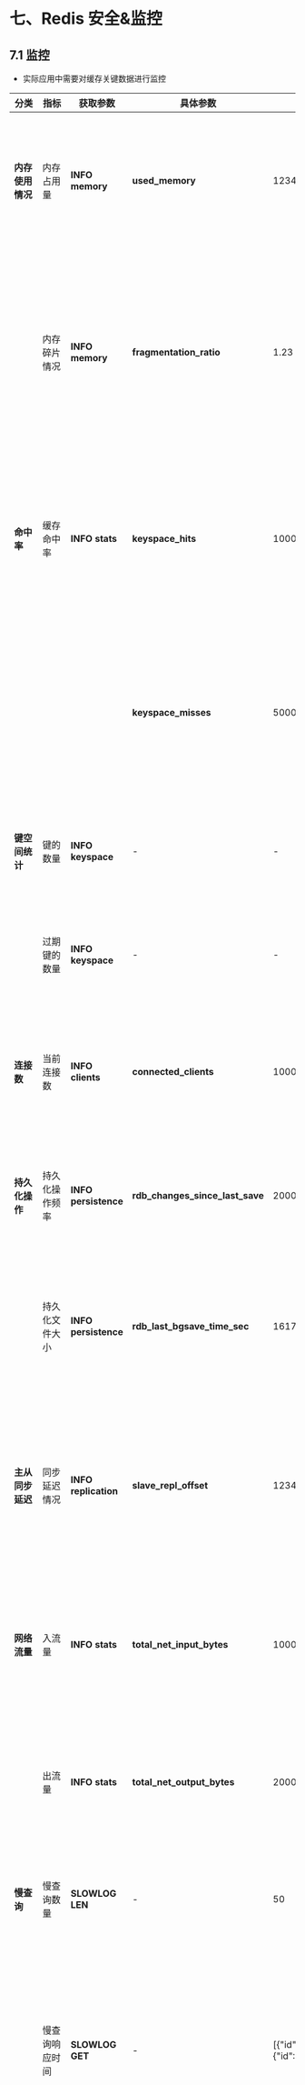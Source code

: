 # 七、Redis 安全&监控

## 7.1 监控

- 实际应用中需要对缓存关键数据进行监控

| **分类**         | **指标**       | **获取参数**         | **具体参数**                    | **示例**                                                     | **说明**                                                    |
| ---------------- | -------------- | -------------------- | ------------------------------- | ------------------------------------------------------------ | ----------------------------------------------------------- |
| **内存使用情况** | 内存占用量     | **INFO memory**      | **used_memory**                 | 123456789                                                    | Redis实例当前使用的内存总量，单位为字节。                   |
|                  | 内存碎片情况   | **INFO memory**      | **fragmentation_ratio**         | 1.23                                                         | Redis实例内存碎片比率，通常为内存碎片大小与内存总量的比值。 |
| **命中率**       | 缓存命中率     | **INFO stats**       | **keyspace_hits**               | 1000000                                                      | 缓存命中次数，表示成功从缓存中获取数据的次数。              |
|                  |                |                      | **keyspace_misses**             | 50000                                                        | 缓存未命中次数，表示从缓存中未能成功获取数据的次数。        |
| **键空间统计**   | 键的数量       | **INFO keyspace**    | -                               | -                                                            | Redis实例当前存储的键的数量。                               |
|                  | 过期键的数量   | **INFO keyspace**    | -                               | -                                                            | Redis实例当前存储的过期键的数量。                           |
| **连接数**       | 当前连接数     | **INFO clients**     | **connected_clients**           | 1000                                                         | 当前连接到Redis实例的客户端数量。                           |
| **持久化操作**   | 持久化操作频率 | **INFO persistence** | **rdb_changes_since_last_save** | 20000                                                        | 上次RDB持久化操作后发生的变更数量。                         |
|                  | 持久化文件大小 | **INFO persistence** | **rdb_last_bgsave_time_sec**    | 1617114423                                                   | 上次RDB持久化操作的时间戳，单位为秒。                       |
| **主从同步延迟** | 同步延迟情况   | **INFO replication** | **slave_repl_offset**           | 123456789                                                    | 主从同步偏移量，表示从节点与主节点之间的复制进度。          |
| **网络流量**     | 入流量         | **INFO stats**       | **total_net_input_bytes**       | 100000000                                                    | Redis实例接收的总网络流量，单位为字节。                     |
|                  | 出流量         | **INFO stats**       | **total_net_output_bytes**      | 200000000                                                    | Redis实例发送的总网络流量，单位为字节。                     |
| **慢查询**       | 慢查询数量     | **SLOWLOG LEN**      | -                               | 50                                                           | Redis实例记录的慢查询数量。                                 |
|                  | 慢查询响应时间 | **SLOWLOG GET**      | -                               | [{"id":1,"timestamp":1617114423,"duration":500},{"id":2,"timestamp":1617114422,"duration":600}] | Redis实例记录的慢查询信息，包括ID、时间戳和查询响应时间。   |
| **CPU 使用率**   | CPU 使用率     | **INFO CPU**         | **used_cpu_sys**                | 50.0                                                         | Redis实例的系统CPU使用率，表示Redis进程占用的CPU百分比。    |

# 